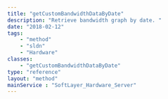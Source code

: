 ```yaml
---
title: "getCustomBandwidthDataByDate"
description: "Retrieve bandwidth graph by date. "
date: "2018-02-12"
tags:
    - "method"
    - "sldn"
    - "Hardware"
classes:
    - "getCustomBandwidthDataByDate"
type: "reference"
layout: "method"
mainService : "SoftLayer_Hardware_Server"
---
```

